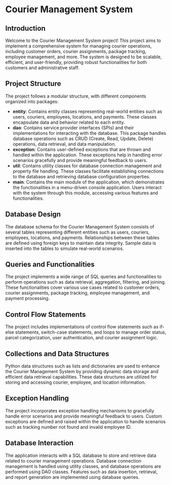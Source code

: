 # Courier Management System

## Introduction
Welcome to the Courier Management System project! This project aims to implement a comprehensive system for managing courier operations, including customer orders, courier assignments, package tracking, employee management, and more. The system is designed to be scalable, efficient, and user-friendly, providing robust functionalities for both customers and administrative staff.

## Project Structure
The project follows a modular structure, with different components organized into packages:

- **entity**: Contains entity classes representing real-world entities such as users, couriers, employees, locations, and payments. These classes encapsulate data and behavior related to each entity.
- **dao**: Contains service provider interfaces (SPIs) and their implementations for interacting with the database. This package handles database operations such as CRUD (Create, Read, Update, Delete) operations, data retrieval, and data manipulation.
- **exception**: Contains user-defined exceptions that are thrown and handled within the application. These exceptions help in handling error scenarios gracefully and provide meaningful feedback to users.
- **util**: Contains utility classes for database connection management and property file handling. These classes facilitate establishing connections to the database and retrieving database configuration properties.
- **main**: Contains the main module of the application, which demonstrates the functionalities in a menu-driven console application. Users interact with the system through this module, accessing various features and functionalities.

## Database Design
The database schema for the Courier Management System consists of several tables representing different entities such as users, couriers, employees, locations, and payments. Relationships between these tables are defined using foreign keys to maintain data integrity. Sample data is inserted into the tables to simulate real-world scenarios.

## Queries and Functionalities
The project implements a wide range of SQL queries and functionalities to perform operations such as data retrieval, aggregation, filtering, and joining. These functionalities cover various use cases related to customer orders, courier assignments, package tracking, employee management, and payment processing.

## Control Flow Statements
The project includes implementations of control flow statements such as if-else statements, switch-case statements, and loops to manage order status, parcel categorization, user authentication, and courier assignment logic.

## Collections and Data Structures
Python data structures such as lists and dictionaries are used to enhance the Courier Management System by providing dynamic data storage and efficient data retrieval capabilities. These data structures are utilized for storing and accessing courier, employee, and location information.

## Exception Handling
The project incorporates exception handling mechanisms to gracefully handle error scenarios and provide meaningful feedback to users. Custom exceptions are defined and raised within the application to handle scenarios such as tracking number not found and invalid employee ID.

## Database Interaction
The application interacts with a SQL database to store and retrieve data related to courier management operations. Database connection management is handled using utility classes, and database operations are performed using DAO classes. Features such as data insertion, retrieval, and report generation are implemented using database queries.
